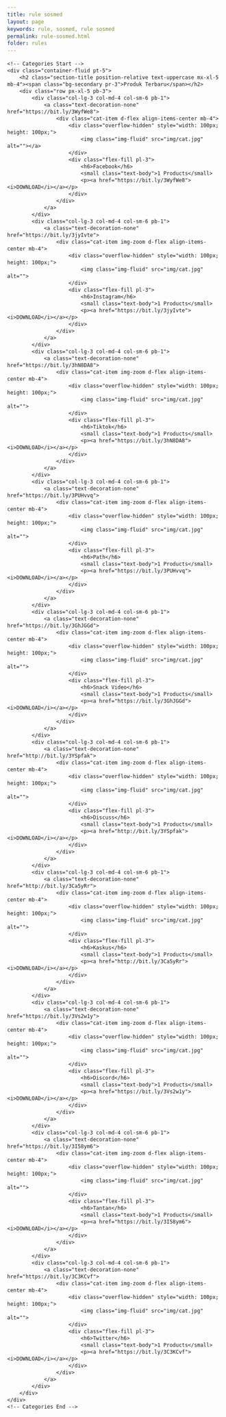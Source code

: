 ```yaml
---
title: rule sosmed
layout: page
keywords: rule, sosmed, rule sosmed
permalink: rule-sosmed.html
folder: rules
---
```


    <!-- Categories Start -->
    <div class="container-fluid pt-5">
        <h2 class="section-title position-relative text-uppercase mx-xl-5 mb-4"><span class="bg-secondary pr-3">Produk Terbaru</span></h2>
        <div class="row px-xl-5 pb-3">
            <div class="col-lg-3 col-md-4 col-sm-6 pb-1">
                <a class="text-decoration-none" href="https://bit.ly/3WyfWe8">
                    <div class="cat-item d-flex align-items-center mb-4">
                        <div class="overflow-hidden" style="width: 100px; height: 100px;">
                            <img class="img-fluid" src="img/cat.jpg" alt=""></a>
                        </div>
                        <div class="flex-fill pl-3">
                            <h6>Facebook</h6>
                            <small class="text-body">1 Products</small>
                            <p><a href="https://bit.ly/3WyfWe8"><i>DOWNLOAD</i></a></p>
                        </div>
                    </div>
                </a>
            </div>
            <div class="col-lg-3 col-md-4 col-sm-6 pb-1">
                <a class="text-decoration-none" href="https://bit.ly/3jyIvte">
                    <div class="cat-item img-zoom d-flex align-items-center mb-4">
                        <div class="overflow-hidden" style="width: 100px; height: 100px;">
                            <img class="img-fluid" src="img/cat.jpg" alt="">
                        </div>
                        <div class="flex-fill pl-3">
                            <h6>Instagram</h6>
                            <small class="text-body">1 Products</small>
                            <p><a href="https://bit.ly/3jyIvte"><i>DOWNLOAD</i></a></p>
                        </div>
                    </div>
                </a>
            </div>
            <div class="col-lg-3 col-md-4 col-sm-6 pb-1">
                <a class="text-decoration-none" href="https://bit.ly/3hN8DA8">
                    <div class="cat-item img-zoom d-flex align-items-center mb-4">
                        <div class="overflow-hidden" style="width: 100px; height: 100px;">
                            <img class="img-fluid" src="img/cat.jpg" alt="">
                        </div>
                        <div class="flex-fill pl-3">
                            <h6>Tiktok</h6>
                            <small class="text-body">1 Products</small>
                            <p><a href="https://bit.ly/3hN8DA8"><i>DOWNLOAD</i></a></p>
                        </div>
                    </div>
                </a>
            </div>
            <div class="col-lg-3 col-md-4 col-sm-6 pb-1">
                <a class="text-decoration-none" href="https://bit.ly/3PUHvvq">
                    <div class="cat-item img-zoom d-flex align-items-center mb-4">
                        <div class="overflow-hidden" style="width: 100px; height: 100px;">
                            <img class="img-fluid" src="img/cat.jpg" alt="">
                        </div>
                        <div class="flex-fill pl-3">
                            <h6>Path</h6>
                            <small class="text-body">1 Products</small>
                            <p><a href="https://bit.ly/3PUHvvq"><i>DOWNLOAD</i></a></p>
                        </div>
                    </div>
                </a>
            </div>
            <div class="col-lg-3 col-md-4 col-sm-6 pb-1">
                <a class="text-decoration-none" href="https://bit.ly/3GhJGGd">
                    <div class="cat-item img-zoom d-flex align-items-center mb-4">
                        <div class="overflow-hidden" style="width: 100px; height: 100px;">
                            <img class="img-fluid" src="img/cat.jpg" alt="">
                        </div>
                        <div class="flex-fill pl-3">
                            <h6>Snack Video</h6>
                            <small class="text-body">1 Products</small>
                            <p><a href="https://bit.ly/3GhJGGd"><i>DOWNLOAD</i></a></p>
                        </div>
                    </div>
                </a>
            </div>
            <div class="col-lg-3 col-md-4 col-sm-6 pb-1">
                <a class="text-decoration-none" href="http://bit.ly/3YSpfak">
                    <div class="cat-item img-zoom d-flex align-items-center mb-4">
                        <div class="overflow-hidden" style="width: 100px; height: 100px;">
                            <img class="img-fluid" src="img/cat.jpg" alt="">
                        </div>
                        <div class="flex-fill pl-3">
                            <h6>Discuss</h6>
                            <small class="text-body">1 Products</small>
                            <p><a href="http://bit.ly/3YSpfak"><i>DOWNLOAD</i></a></p>
                        </div>
                    </div>
                </a>
            </div>
            <div class="col-lg-3 col-md-4 col-sm-6 pb-1">
                <a class="text-decoration-none" href="http://bit.ly/3Ca5yRr">
                    <div class="cat-item img-zoom d-flex align-items-center mb-4">
                        <div class="overflow-hidden" style="width: 100px; height: 100px;">
                            <img class="img-fluid" src="img/cat.jpg" alt="">
                        </div>
                        <div class="flex-fill pl-3">
                            <h6>Kaskus</h6>
                            <small class="text-body">1 Products</small>
                            <p><a href="http://bit.ly/3Ca5yRr"><i>DOWNLOAD</i></a></p>
                        </div>
                    </div>
                </a>
            </div>
            <div class="col-lg-3 col-md-4 col-sm-6 pb-1">
                <a class="text-decoration-none" href="https://bit.ly/3Vs2w1y">
                    <div class="cat-item img-zoom d-flex align-items-center mb-4">
                        <div class="overflow-hidden" style="width: 100px; height: 100px;">
                            <img class="img-fluid" src="img/cat.jpg" alt="">
                        </div>
                        <div class="flex-fill pl-3">
                            <h6>Discord</h6>
                            <small class="text-body">1 Products</small>
                            <p><a href="https://bit.ly/3Vs2w1y"><i>DOWNLOAD</i></a></p>
                        </div>
                    </div>
                </a>
            </div>
            <div class="col-lg-3 col-md-4 col-sm-6 pb-1">
                <a class="text-decoration-none" href="https://bit.ly/3I58ym6">
                    <div class="cat-item img-zoom d-flex align-items-center mb-4">
                        <div class="overflow-hidden" style="width: 100px; height: 100px;">
                            <img class="img-fluid" src="img/cat.jpg" alt="">
                        </div>
                        <div class="flex-fill pl-3">
                            <h6>Tantan</h6>
                            <small class="text-body">1 Products</small>
                            <p><a href="https://bit.ly/3I58ym6"><i>DOWNLOAD</i></a></p>
                        </div>
                    </div>
                </a>
            </div>
            <div class="col-lg-3 col-md-4 col-sm-6 pb-1">
                <a class="text-decoration-none" href="https://bit.ly/3C3KCvf">
                    <div class="cat-item img-zoom d-flex align-items-center mb-4">
                        <div class="overflow-hidden" style="width: 100px; height: 100px;">
                            <img class="img-fluid" src="img/cat.jpg" alt="">
                        </div>
                        <div class="flex-fill pl-3">
                            <h6>Twitter</h6>
                            <small class="text-body">1 Products</small>
                            <p><a href="https://bit.ly/3C3KCvf"><i>DOWNLOAD</i></a></p>
                        </div>
                    </div>
                </a>
            </div>
        </div>
    </div>
    <!-- Categories End -->
